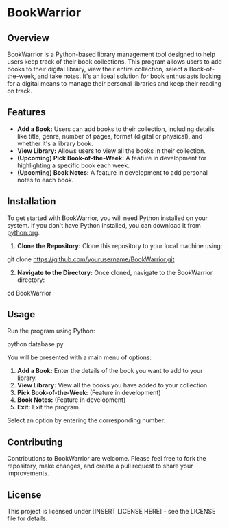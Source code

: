 # BookWarrior

## Overview

BookWarrior is a Python-based library management tool designed to help users keep track of their book collections. This program allows users to add books to their digital library, view their entire collection, select a Book-of-the-week, and take notes. It's an ideal solution for book enthusiasts looking for a digital means to manage their personal libraries and keep their reading on track.

## Features

- **Add a Book:** Users can add books to their collection, including details like title, genre, number of pages, format (digital or physical), and whether it's a library book.
- **View Library:** Allows users to view all the books in their collection.
- **(Upcoming) Pick Book-of-the-Week:** A feature in development for highlighting a specific book each week.
- **(Upcoming) Book Notes:** A feature in development to add personal notes to each book.

## Installation

To get started with BookWarrior, you will need Python installed on your system. If you don't have Python installed, you can download it from [python.org](https://www.python.org/downloads/).

1. **Clone the Repository:** Clone this repository to your local machine using:
   
git clone https://github.com/yourusername/BookWarrior.git


2. **Navigate to the Directory:** Once cloned, navigate to the BookWarrior directory:

cd BookWarrior


## Usage

Run the program using Python:

python database.py

You will be presented with a main menu of options:

1. **Add a Book:** Enter the details of the book you want to add to your library.
2. **View Library:** View all the books you have added to your collection.
3. **Pick Book-of-the-Week:** (Feature in development)
4. **Book Notes:** (Feature in development)
5. **Exit:** Exit the program.

Select an option by entering the corresponding number.

## Contributing

Contributions to BookWarrior are welcome. Please feel free to fork the repository, make changes, and create a pull request to share your improvements.

## License

This project is licensed under [INSERT LICENSE HERE] - see the LICENSE file for details.
